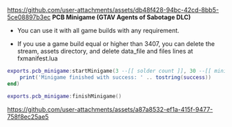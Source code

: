
https://github.com/user-attachments/assets/db48f428-94bc-42cd-8bb5-5ce08897b3ec
**PCB Minigame (GTAV Agents of Sabotage DLC)**

- You can use it with all game builds with any requirement.

- If you use a game build equal or higher than 3407, you can delete the stream, assets directory, and delete data_file and files lines at fxmanifest.lua

```lua
exports.pcb_minigame:startMinigame(3 --[[ solder count ]], 30 --[[ minigame seconds ]], function(success)
    print('Minigame finished with success: ' .. tostring(success))
end)
```

```lua
exports.pcb_minigame:finishMinigame()
```

https://github.com/user-attachments/assets/a87a8532-ef1a-415f-9477-758f8ec25ae5
